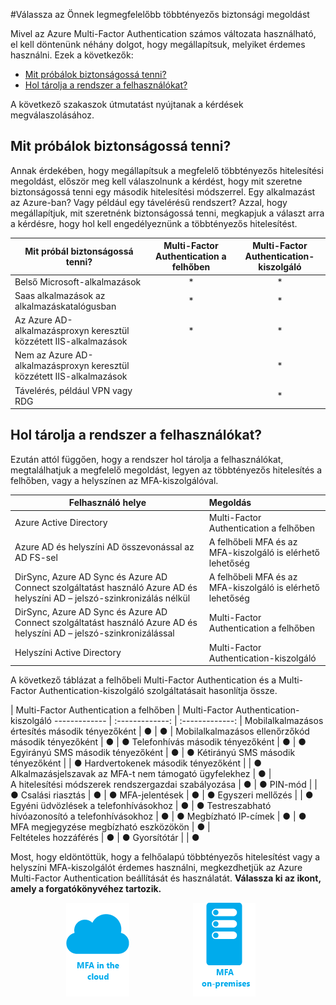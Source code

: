 <properties 
    pageTitle="Azure Multi-Factor Authentication – Első lépések"
    description="Az Önnek legmegfelelőbb többtényezős hitelesítési biztonsági megoldás kiválasztásához döntse el, mit szeretne biztonságossá tenni, és hol tárolja a rendszer a felhasználóit.  Ezután válassza a felhő, az MFA-kiszolgáló vagy az AD FS lehetőséget."
    services="multi-factor-authentication"
    documentationCenter=""
    authors="kgremban"
    manager="femila"
    editor="curtland"/>

<tags
    ms.service="multi-factor-authentication"
    ms.workload="identity"
    ms.tgt_pltfrm="na"
    ms.devlang="na"
    ms.topic="get-started-article"
    ms.date="08/15/2016"
    ms.author="kgremban"/>


#Válassza az Önnek legmegfelelőbb többtényezős biztonsági megoldást

Mivel az Azure Multi-Factor Authentication számos változata használható, el kell döntenünk néhány dolgot, hogy megállapítsuk, melyiket érdemes használni.  Ezek a következők:

-   [Mit próbálok biztonságossá tenni?](#what-am-i-trying-to-secure)
-   [Hol tárolja a rendszer a felhasználókat?](#where-are-the-users-located)

A következő szakaszok útmutatást nyújtanak a kérdések megválaszolásához.

## Mit próbálok biztonságossá tenni?

Annak érdekében, hogy megállapítsuk a megfelelő többtényezős hitelesítési megoldást, először meg kell válaszolnunk a kérdést, hogy mit szeretne biztonságossá tenni egy második hitelesítési módszerrel.  Egy alkalmazást az Azure-ban?  Vagy például egy távelérésű rendszert?  Azzal, hogy megállapítjuk, mit szeretnénk biztonságossá tenni, megkapjuk a választ arra a kérdésre, hogy hol kell engedélyeznünk a többtényezős hitelesítést.  


Mit próbál biztonságossá tenni?| Multi-Factor Authentication a felhőben|Multi-Factor Authentication-kiszolgáló
------------- | :-------------: | :-------------: |
Belső Microsoft-alkalmazások|* |* |
Saas alkalmazások az alkalmazáskatalógusban|* |* |
Az Azure AD-alkalmazásproxyn keresztül közzétett IIS-alkalmazások|* |* |
Nem az Azure AD-alkalmazásproxyn keresztül közzétett IIS-alkalmazások | |* |
Távelérés, például VPN vagy RDG| |* |



## Hol tárolja a rendszer a felhasználókat?

Ezután attól függően, hogy a rendszer hol tárolja a felhasználókat, megtalálhatjuk a megfelelő megoldást, legyen az többtényezős hitelesítés a felhőben, vagy a helyszínen az MFA-kiszolgálóval.



Felhasználó helye| Megoldás
------------- | :------------- |
Azure Active Directory| Multi-Factor Authentication a felhőben|
Azure AD és helyszíni AD összevonással az AD FS-sel| A felhőbeli MFA és az MFA-kiszolgáló is elérhető lehetőség
DirSync, Azure AD Sync és Azure AD Connect szolgáltatást használó Azure AD és helyszíni AD – jelszó-szinkronizálás nélkül|A felhőbeli MFA és az MFA-kiszolgáló is elérhető lehetőség
DirSync, Azure AD Sync és Azure AD Connect szolgáltatást használó Azure AD és helyszíni AD – jelszó-szinkronizálással|Multi-Factor Authentication a felhőben
Helyszíni Active Directory|Multi-Factor Authentication-kiszolgáló

A következő táblázat a felhőbeli Multi-Factor Authentication és a Multi-Factor Authentication-kiszolgáló szolgáltatásait hasonlítja össze.

 | Multi-Factor Authentication a felhőben | Multi-Factor Authentication-kiszolgáló
------------- | :-------------: | :-------------: |
Mobilalkalmazásos értesítés második tényezőként | ● | ● |
Mobilalkalmazásos ellenőrzőkód második tényezőként | ● | ●
Telefonhívás második tényezőként | ● | ●
Egyirányú SMS második tényezőként | ● | ●
Kétirányú SMS második tényezőként |  | ●
Hardvertokenek második tényezőként |  | ●
Alkalmazásjelszavak az MFA-t nem támogató ügyfelekhez | ● |  
A hitelesítési módszerek rendszergazdai szabályozása | ● | ●
PIN-mód |  | ●
Csalási riasztás | ● | ●
MFA-jelentések | ● | ●
Egyszeri mellőzés |  | ●
Egyéni üdvözlések a telefonhívásokhoz | ● | ●
Testreszabható hívóazonosító a telefonhívásokhoz | ● | ●
Megbízható IP-címek | ● | ●
MFA megjegyzése megbízható eszközökön  | ● |  
Feltételes hozzáférés | ● | ●
Gyorsítótár |  | ●

Most, hogy eldöntöttük, hogy a felhőalapú többtényezős hitelesítést vagy a helyszíni MFA-kiszolgálót érdemes használni, megkezdhetjük az Azure Multi-Factor Authentication beállítását és használatát.   **Válassza ki az ikont, amely a forgatókönyvéhez tartozik.**

<center>




[![Felhő](./media/multi-factor-authentication-get-started/cloud2.png)](multi-factor-authentication-get-started-cloud.md)  &nbsp;&nbsp;&nbsp;&nbsp;&nbsp;&nbsp;&nbsp;&nbsp;&nbsp;&nbsp;&nbsp;&nbsp;&nbsp;&nbsp;&nbsp;&nbsp;&nbsp;&nbsp;&nbsp;&nbsp;&nbsp;&nbsp;&nbsp;&nbsp;&nbsp;[![Proofup](./media/multi-factor-authentication-get-started/server2.png)](multi-factor-authentication-get-started-server.md) &nbsp;&nbsp;&nbsp;&nbsp;&nbsp;
</center>



<!--HONumber=Sep16_HO4-->



